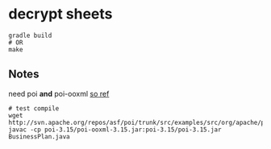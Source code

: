 # decrypt sheets
```
gradle build
# OR
make
```

## Notes
need poi **and** poi-ooxml [so ref](http://stackoverflow.com/questions/5878341/cannot-import-xssf-in-apache-poi)
```
# test compile
wget http://svn.apache.org/repos/asf/poi/trunk/src/examples/src/org/apache/poi/ss/examples/BusinessPlan.java
javac -cp poi-3.15/poi-ooxml-3.15.jar:poi-3.15/poi-3.15.jar BusinessPlan.java
```
